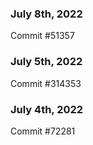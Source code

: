 ### July 8th, 2022

Commit #51357

### July 5th, 2022

Commit #314353


### July 4th, 2022

Commit #72281
